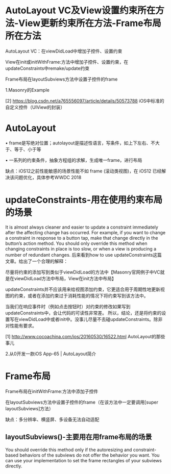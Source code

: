 # AutoLayout VC及View设置约束所在方法-View更新约束所在方法-Frame布局所在方法

AutoLayout VC：在viewDidLoad中增加子控件、设置约束

View在init或initWithFrame:方法中增加子控件、设置约束，在updateConstraints中remake/update约束



Frame布局在layoutSubviews方法中设置子控件的frame



1.Masonry的Example

[2] https://blog.csdn.net/a765556097/article/details/50573788 iOS中标准的自定义控件（UIView的封装）

# AutoLayout

• frame是写绝对位置；autolayout是描述性语言，写条件，如上下左右、不大于、等于、小于等

• 一系列的约束条件，抽象方程组的求解，生成唯一frame，进行布局



缺点：iOS12之前性能敏感的场景性能不如 frame (滚动类视图)，在 iOS12 已经解决该问题优化，具体参考WWDC 2018





# updateConstraints-用在使用约束布局的场景

It is almost always cleaner and easier to update a constraint immediately after the affecting change has occurred. For example, if you want to change a constraint in response to a button tap, make that change directly in the button’s action method.
You should only override this method when changing constraints in place is too slow, or when a view is producing a number of redundant changes.
后来看到how to use updateConstraints这篇文章。给出了一个合理的解释：

尽量将约束的添加写到类似于viewDidLoad的方法中【Masonry官网例子中VC就是在viewDidLoad方法中布局，View在init方法中布局】

updateConstraints并不应该用来给视图添加约束，它更适合用于周期性地更新视图的约束，或者在添加约束过于消耗性能的情况下将约束写到该方法中。

当我们在响应事件时（例如点击按钮时）对约束的修改如果写到updateConstraints中，会让代码的可读性非常差。
所以，结论，还是将约束的设置写在viewDidLoad中或者init中。没事儿尽量不去碰updateConstraints。除非对性能有要求。

[1] http://www.cocoachina.com/ios/20160530/16522.html AutoLayout的那些事儿

2.从0开发一款iOS App-65 | AutoLayout简介

# Frame布局

Frame布局在initWithFrame:方法中添加子控件

在layoutSubviews方法中设置子控件的frame（在该方法中一定要调用[super layoutSubviews]方法）

缺点：多分辨率、横竖屏、多设备无法自动适配

##  layoutSubviews()-主要用在用frame布局的场景

You should override this method only if the autoresizing and constraint-based behaviors of the subviews do not offer the behavior you want. You can use your implementation to set the frame rectangles of your subviews directly.



